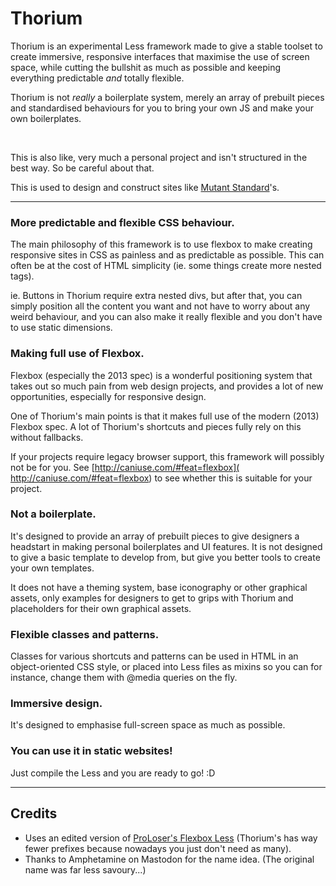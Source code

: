 # Thorium

Thorium is an experimental Less framework made to give a stable toolset to create immersive, responsive interfaces that maximise the use of screen space, while cutting the bullshit as much as possible and keeping everything predictable *and* totally flexible.

Thorium is not *really* a boilerplate system, merely an array of prebuilt pieces and standardised behaviours for you to bring your own JS and make your own boilerplates.

<br/>

This is also like, very much a personal project and isn't structured in the best way. So be careful about that.

This is used to design and construct sites like [Mutant Standard](https://mutant.tech)'s.

---


### More predictable and flexible CSS behaviour.

The main philosophy of this framework is to use flexbox to make creating responsive sites in CSS as painless and as predictable as possible. This can often be at the cost of HTML simplicity (ie. some things create more nested tags).

ie. Buttons in Thorium require extra nested divs, but after that, you can simply position all the content you want and not have to worry about any weird behaviour, and you can also make it really flexible and you don't have to use static dimensions.



### Making full use of Flexbox.
Flexbox (especially the 2013 spec) is a wonderful positioning system that takes out so much pain from web design projects, and provides a lot of new opportunities, especially for responsive design.

One of Thorium's main points is that it makes full use of the modern (2013) Flexbox spec. A lot of Thorium's shortcuts and pieces fully rely on this without fallbacks.

If your projects require legacy browser support, this framework will possibly not be for you. See [http://caniuse.com/#feat=flexbox]( http://caniuse.com/#feat=flexbox) to see whether this is suitable for your project. 


### Not a boilerplate.

It's designed to provide an array of prebuilt pieces to give designers a headstart in making personal boilerplates and UI features. It is not designed to give a basic template to develop from, but give you better tools to create your own templates. 

It does not have a theming system, base iconography or other graphical assets, only examples for designers to get to grips with Thorium and placeholders for their own graphical assets.


### Flexible classes and patterns.

Classes for various shortcuts and patterns can be used in HTML in an object-oriented CSS style, or placed into Less files as mixins so you can for instance, change them with @media queries on the fly.

### Immersive design.

It's designed to emphasise full-screen space as much as possible.

### You can use it in static websites!

Just compile the Less and you are ready to go! :D

----

## Credits

- Uses an edited version of [ProLoser's Flexbox Less](https://github.com/ProLoser/Flexbox.less) (Thorium's has way fewer prefixes because nowadays you just don't need as many).
- Thanks to Amphetamine on Mastodon for the name idea. (The original name was far less savoury...)
